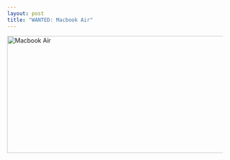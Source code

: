 ```yaml
--- 
layout: post
title: "WANTED: Macbook Air"
---
```

<a href="http://www.apple.com/macbookair/"><img src="http://assets.andrewloe.com/2008/1/15/macbook_air.png" height="273" width="540" alt="Macbook Air" /></a>
